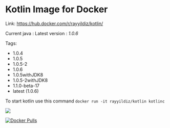 Kotlin Image for Docker
===

Link: https://hub.docker.com/r/rayyildiz/kotlin/

Current java : Latest version : *1.0.6*

Tags:
* 1.0.4
* 1.0.5
* 1.0.5-2
* 1.0.6
* 1.0.5withJDK8
* 1.0.5-2withJDK8
* 1.1.0-beta-17
* latest (1.0.6)


To start kotlin use this command ```docker run -it rayyildiz/kotlin kotlinc``` 

[![](https://images.microbadger.com/badges/image/rayyildiz/kotlin.svg)](https://microbadger.com/images/rayyildiz/kotlin "Get your own image badge on microbadger.com")


[![Docker Pulls](https://img.shields.io/docker/pulls/rayyildiz/kotlin.svg)](https://hub.docker.com/r/rayyildiz/kotlin/)
